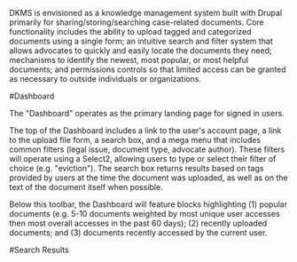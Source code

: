DKMS is envisioned as a knowledge management system built with Drupal primarily for sharing/storing/searching case-related documents. Core functionality includes the ability to upload tagged and categorized documents using a single form; an intuitive search and filter system that allows advocates to quickly and easily locate the documents they need; mechanisms to identify the newest, most popular, or most helpful documents; and permissions controls so that limited access can be granted as necessary to outside individuals or organizations.


#Dashboard

The "Dashboard" operates as the primary landing page for signed in users.

The top of the Dashboard includes a link to the user's account page, a link to the upload file form, a search box, and a mega menu that includes common filters (legal issue, document type, advocate author). These filters will operate using a Select2, allowing users to type or select their filter of choice (e.g. "eviction"). The search box returns results based on tags provided by users at the time the document was uploaded, as well as on the text of the document itself when possible.

Below this toolbar, the Dashboard will feature blocks highlighting (1) popular documents (e.g. 5-10 documents weighted by most unique user accesses then most overall accesses in the past 60 days); (2) recently uploaded documents; and (3) documents recently accessed by the current user.


#Search Results

